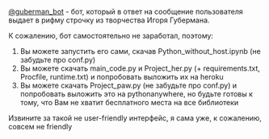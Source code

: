 [@guberman_bot](https://телеграм.онлайн/#/im?p=%40guberman_bot) - бот, который в ответ на сообщение пользователя выдает в рифму строчку из творчества Игоря Губермана.

К сожалению, бот самостоятельно не заработал, поэтому:
1) Вы можете запустить его сами, скачав Python_without_host.ipynb (не забудьте про conf.py)
2) Вы можете скачать main_code.py и Project_her.py (+ requirements.txt, Procfile, runtime.txt) и попробовать выложить их на heroku
3) Вы можете скачать Project_paw.py (не забудьте про conf.py) и попробовать выложить это на pythonanywhere, но будьте готовы к тому, что Вам не хватит бесплатного места на все библиотеки

Извините за такой не user-friendly интерфейс, я сама уже, к сожалению, совсем не friendly
